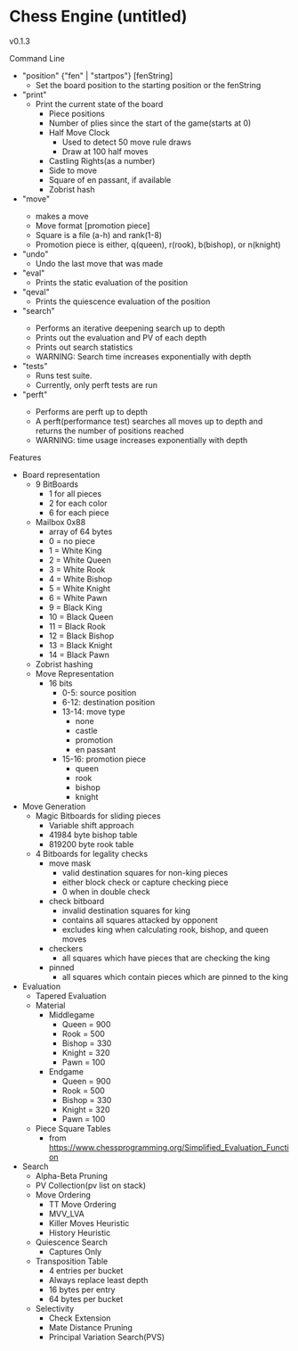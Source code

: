 # Chess Engine (untitled)

v0.1.3

Command Line
- "position" {"fen" | "startpos"} [fenString]
	- Set the board position to the starting position or the fenString
- "print"
	- Print the current state of the board
		- Piece positions
	    - Number of plies since the start of the game(starts at 0)
        - Half Move Clock
	    	- Used to detect 50 move rule draws
	        - Draw at 100 half moves
		- Castling Rights(as a number)
      	- Side to move
    	- Square of en passant, if available
	    - Zobrist hash
- "move" <move>
	- makes a move
    - Move format <start square><end square>[promotion piece]
	- Square is a file (a-h) and rank(1-8)
	- Promotion piece is either, q(queen), r(rook), b(bishop), or n(knight)
- "undo"
	- Undo the last move that was made
- "eval"
	- Prints the static evaluation of the position
- "qeval"
	- Prints the quiescence evaluation of the position
- "search" <depth>
	- Performs an iterative deepening search up to depth
	- Prints out the evaluation and PV of each depth
	- Prints out search statistics
    - WARNING: Search time increases exponentially with depth
- "tests"
	- Runs test suite.
    - Currently, only perft tests are run
- "perft" <depth>
	- Performs are perft up to depth
    - A perft(performance test) searches all moves up to depth and returns the number of positions reached
    - WARNING: time usage increases exponentially with depth


Features
- Board representation
    - 9 BitBoards
        - 1 for all pieces
        - 2 for each color
        - 6 for each piece
    - Mailbox 0x88
        - array of 64 bytes
        - 0 = no piece
        - 1 = White King
        - 2 = White Queen
        - 3 = White Rook
        - 4 = White Bishop
        - 5 = White Knight
        - 6 = White Pawn
        - 9 = Black King
        - 10 = Black Queen
        - 11 = Black Rook
        - 12 = Black Bishop
        - 13 = Black Knight
        - 14 = Black Pawn
    - Zobrist hashing
    - Move Representation
	    - 16 bits
	        - 0-5: source position
            - 6-12: destination position
            - 13-14: move type
	            - none
                - castle
                - promotion
                - en passant
            - 15-16: promotion piece
	            - queen
                - rook
                - bishop
                - knight
- Move Generation
	- Magic Bitboards for sliding pieces
	    - Variable shift approach
        - 41984 byte bishop table
        - 819200 byte rook table
    - 4 Bitboards for legality checks
	    - move mask
	        - valid destination squares for non-king pieces
            - either block check or capture checking piece
            - 0 when in double check
        - check bitboard
	        - invalid destination squares for king
            - contains all squares attacked by opponent
            - excludes king when calculating rook, bishop, and queen moves
        - checkers
	        - all squares which have pieces that are checking the king
        - pinned
	        - all squares which contain pieces which are pinned to the king
- Evaluation
	- Tapered Evaluation
    - Material
	    - Middlegame
	        - Queen = 900
	        - Rook = 500
	        - Bishop = 330
	        - Knight = 320
	        - Pawn = 100
	    - Endgame
	        - Queen = 900
            - Rook = 500
            - Bishop = 330
            - Knight = 320
            - Pawn = 100
    - Piece Square Tables 
	    - from https://www.chessprogramming.org/Simplified_Evaluation_Function
- Search
  	- Alpha-Beta Pruning
    - PV Collection(pv list on stack)
    - Move Ordering
	    - TT Move Ordering
	    - MVV_LVA
        - Killer Moves Heuristic
        - History Heuristic
    - Quiescence Search
	    - Captures Only
    - Transposition Table
	    - 4 entries per bucket
        - Always replace least depth
        - 16 bytes per entry
        - 64 bytes per bucket
    - Selectivity
	    - Check Extension
		- Mate Distance Pruning
	    - Principal Variation Search(PVS)